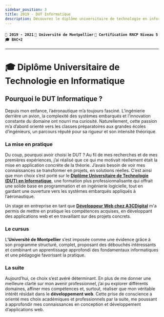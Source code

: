 ```yaml
---
sidebar_position: 3
title: 2019 - DUT Informatique
description: Découvrez le diplôme universitaire de technologie en informatique à l'Université de Montpellier.
---
```


#### `📅 2019 - 2021` `🏫 Université de Montpellier` `📜 Certification RNCP Niveau 5` `🎓 BAC+2`

---

# 🎓 Diplôme Universitaire de Technologie en Informatique

## Pourquoi le DUT Informatique ?

Depuis mon enfance, l’aéronautique m’a toujours fasciné. L’ingénierie derrière un avion, la complexité des systèmes embarqués et l’innovation constante du domaine ont nourri ma curiosité. Naturellement, cette passion m’a d’abord orienté vers les classes préparatoires aux grandes écoles d’ingénieurs, un parcours réputé pour sa rigueur et son intensité théorique.

### La mise en pratique

Du coup, pourquoi avoir choisi le DUT ?
Au fil de mes recherches et de mes premières expériences, j’ai réalisé que ce qui me motivait réellement était la mise en application concrète de la théorie. J’avais besoin de voir mes connaissances se transformer en projets, en solutions réelles. C’est ainsi que mon choix s’est porté sur le **[Diplôme Universitaire de Technologie (DUT) en Informatique](https://iut-montpellier-sete.edu.umontpellier.fr/files/2020/01/Fiche-de-formation-DUT-Info_R_V_2020.pdf)**, une formation plus professionnalisante qui offrait une solide base en programmation et en ingénierie logicielle, tout en gardant une ouverture vers les systèmes embarqués appliqués à l’aéronautique.

Un stage en entreprise en tant que **[Développeur Web chez A3CDigital](../../experiences/a3cdigital/index.md)** m'a permis de mettre en pratique les compétences acquises, en développant des applications web et en travaillant sur des projets concrets.

### Le cursus

L’**Université de Montpellier** s’est imposée comme une évidence grâce à son programme structuré, complet, proposant des débouchés intéressants et combinant un apprentissage approfondi des fondamentaux informatiques et une pédagogie favorisant la pratique.

### La suite

Aujourd’hui, ce choix s’est avéré déterminant. En plus de me donner une meilleure clarté sur mon avenir professionnel, j’ai pu explorer différents domaines, affiner mes compétences et, surtout, réaliser que mon véritable intérêt résidait dans le **développement web**. Cette prise de conscience a orienté mes choix académiques et professionnels par la suite, me poussant à approfondir mes connaissances en conception et développement d’applications web.
